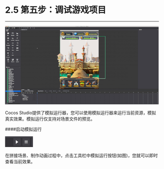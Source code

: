 # 2.5 第五步：调试游戏项目
---

![Image](res/image134.gif)

Cocos Studio提供了模拟运行器，您可以使用模拟运行器来运行当前资源，模拟真实效果。模拟运行仅支持对场景文件的预览。

####启动模拟运行

![Image](res/image058.jpg)

在拼接场景、制作动画过程中，点击工具栏中模拟运行按钮(如图)，您就可以即时查看当前效果。
